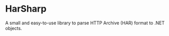 HarSharp
========

A small and easy-to-use library to parse HTTP Archive (HAR) format to .NET objects.
